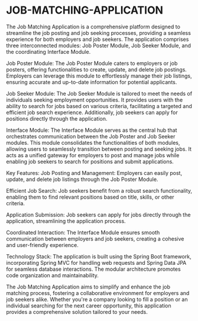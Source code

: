 # JOB-MATCHING-APPLICATION
The Job Matching Application is a comprehensive platform designed to streamline the job posting and job seeking processes, providing a seamless experience for both employers and job seekers. The application comprises three interconnected modules: Job Poster Module, Job Seeker Module, and the coordinating Interface Module.

Job Poster Module:
The Job Poster Module caters to employers or job posters, offering functionalities to create, update, and delete job postings. Employers can leverage this module to effortlessly manage their job listings, ensuring accurate and up-to-date information for potential applicants.

Job Seeker Module:
The Job Seeker Module is tailored to meet the needs of individuals seeking employment opportunities. It provides users with the ability to search for jobs based on various criteria, facilitating a targeted and efficient job search experience. Additionally, job seekers can apply for positions directly through the application.

Interface Module:
The Interface Module serves as the central hub that orchestrates communication between the Job Poster and Job Seeker modules. This module consolidates the functionalities of both modules, allowing users to seamlessly transition between posting and seeking jobs. It acts as a unified gateway for employers to post and manage jobs while enabling job seekers to search for positions and submit applications.

Key Features:
Job Posting and Management: Employers can easily post, update, and delete job listings through the Job Poster Module.

Efficient Job Search: Job seekers benefit from a robust search functionality, enabling them to find relevant positions based on title, skills, or other criteria.

Application Submission: Job seekers can apply for jobs directly through the application, streamlining the application process.

Coordinated Interaction: The Interface Module ensures smooth communication between employers and job seekers, creating a cohesive and user-friendly experience.

Technology Stack:
The application is built using the Spring Boot framework, incorporating Spring MVC for handling web requests and Spring Data JPA for seamless database interactions. The modular architecture promotes code organization and maintainability.

The Job Matching Application aims to simplify and enhance the job matching process, fostering a collaborative environment for employers and job seekers alike. Whether you're a company looking to fill a position or an individual searching for the next career opportunity, this application provides a comprehensive solution tailored to your needs.




